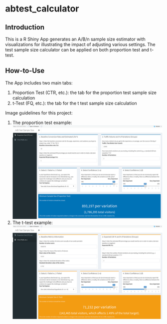 # abtest_calculator

## Introduction 
This is a R Shiny App generates an A/B/n sample size estimator with visualizations for illustrating the impact of adjusting various settings. The test sample size calculator can be applied on both proportion test and t-test. 

## How-to-Use 
The App includes two main tabs: 
1. Proportion Test (CTR, etc.): the tab for the proportion test sample size calculation 
2. t-Test (FQ, etc.): the tab for the t test sample size calculation 

Image guidelines for this project: 

1. The proportion test example:<br/>
![The proportion test example](https://github.com/yanjin-li/abtest_calculator/blob/master/fig/proption%20test.png)
2. The t-test example:<br/>
![The t-test example](https://github.com/yanjin-li/abtest_calculator/blob/master/fig/t-test.png)
